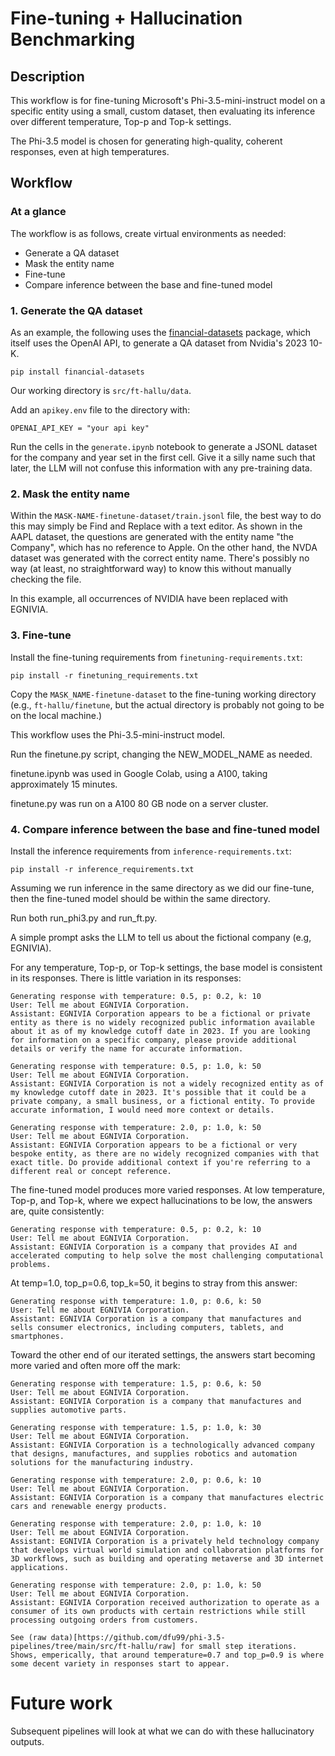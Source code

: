 # Fine-tuning + Hallucination Benchmarking

## Description

This workflow is for fine-tuning Microsoft's Phi-3.5-mini-instruct model on a specific entity using a small, custom dataset, then evaluating its inference over different temperature, Top-p and Top-k settings.

The Phi-3.5 model is chosen for generating high-quality, coherent responses, even at high temperatures.

## Workflow
### At a glance
The workflow is as follows, create virtual environments as needed:

* Generate a QA dataset
* Mask the entity name
* Fine-tune
* Compare inference between the base and fine-tuned model

### 1. Generate the QA dataset

As an example, the following uses the [financial-datasets](https://github.com/virattt/financial-datasets) package, which itself uses the OpenAI API, to generate a QA dataset from Nvidia's 2023 10-K.

`pip install financial-datasets`

Our working directory is `src/ft-hallu/data`.

Add an `apikey.env` file to the directory with:

    OPENAI_API_KEY = "your api key"

Run the cells in the `generate.ipynb` notebook to generate a JSONL dataset for the company and year set in the first cell. Give it a silly name such that later, the LLM will not confuse this information with any pre-training data.



### 2. Mask the entity name

Within the `MASK-NAME-finetune-dataset/train.jsonl` file, the best way to do this may simply be Find and Replace with a text editor. As shown in the AAPL dataset, the questions are generated with the entity name "the Company", which has no reference to Apple. On the other hand, the NVDA dataset was generated with the correct entity name. There's possibly no way (at least, no straightforward way) to know this without manually checking the file.

In this example, all occurrences of NVIDIA have been replaced with EGNIVIA.

### 3. Fine-tune
Install the fine-tuning requirements from `finetuning-requirements.txt`:

    pip install -r finetuning_requirements.txt

Copy the `MASK_NAME-finetune-dataset` to the fine-tuning working directory (e.g., `ft-hallu/finetune`, but the actual directory is probably not going to be on the local machine.)

This workflow uses the Phi-3.5-mini-instruct model.

Run the finetune.py script, changing the NEW_MODEL_NAME as needed.

finetune.ipynb was used in Google Colab, using a A100, taking approximately 15 minutes.

finetune.py was run on a A100 80 GB node on a server cluster.

### 4. Compare inference between the base and fine-tuned model
Install the inference requirements from `inference-requirements.txt`:

    pip install -r inference_requirements.txt

Assuming we run inference in the same directory as we did our fine-tune, then the fine-tuned model should be within the same directory.

Run both run_phi3.py and run_ft.py.

A simple prompt asks the LLM to tell us about the fictional company (e.g, EGNIVIA).

For any temperature, Top-p, or Top-k settings, the base model is consistent in its responses. There is little variation in its responses:

    Generating response with temperature: 0.5, p: 0.2, k: 10
    User: Tell me about EGNIVIA Corporation.
    Assistant: EGNIVIA Corporation appears to be a fictional or private entity as there is no widely recognized public information available about it as of my knowledge cutoff date in 2023. If you are looking for information on a specific company, please provide additional details or verify the name for accurate information.

    Generating response with temperature: 0.5, p: 1.0, k: 50
    User: Tell me about EGNIVIA Corporation.
    Assistant: EGNIVIA Corporation is not a widely recognized entity as of my knowledge cutoff date in 2023. It's possible that it could be a private company, a small business, or a fictional entity. To provide accurate information, I would need more context or details.

    Generating response with temperature: 2.0, p: 1.0, k: 50
    User: Tell me about EGNIVIA Corporation.
    Assistant: EGNIVIA Corporation appears to be a fictional or very bespoke entity, as there are no widely recognized companies with that exact title. Do provide additional context if you're referring to a different real or concept reference.

The fine-tuned model produces more varied responses. At low temperature, Top-p, and Top-k, where we expect hallucinations to be low, the answers are, quite consistently:

    Generating response with temperature: 0.5, p: 0.2, k: 10
    User: Tell me about EGNIVIA Corporation.
    Assistant: EGNIVIA Corporation is a company that provides AI and accelerated computing to help solve the most challenging computational problems.

At temp=1.0, top_p=0.6, top_k=50, it begins to stray from this answer:

    Generating response with temperature: 1.0, p: 0.6, k: 50
    User: Tell me about EGNIVIA Corporation.
    Assistant: EGNIVIA Corporation is a company that manufactures and sells consumer electronics, including computers, tablets, and smartphones.

Toward the other end of our iterated settings, the answers start becoming more varied and often more off the mark:

    Generating response with temperature: 1.5, p: 0.6, k: 50
    User: Tell me about EGNIVIA Corporation. 
    Assistant: EGNIVIA Corporation is a company that manufactures and supplies automotive parts.

    Generating response with temperature: 1.5, p: 1.0, k: 30
    User: Tell me about EGNIVIA Corporation. 
    Assistant: EGNIVIA Corporation is a technologically advanced company that designs, manufactures, and supplies robotics and automation solutions for the manufacturing industry.

    Generating response with temperature: 2.0, p: 0.6, k: 10
    User: Tell me about EGNIVIA Corporation. 
    Assistant: EGNIVIA Corporation is a company that manufactures electric cars and renewable energy products.

    Generating response with temperature: 2.0, p: 1.0, k: 10
    User: Tell me about EGNIVIA Corporation. 
    Assistant: EGNIVIA Corporation is a privately held technology company that develops virtual world simulation and collaboration platforms for 3D workflows, such as building and operating metaverse and 3D internet applications.

    Generating response with temperature: 2.0, p: 1.0, k: 50
    User: Tell me about EGNIVIA Corporation. 
    Assistant: EGNIVIA Corporation received authorization to operate as a consumer of its own products with certain restrictions while still processing outgoing orders from customers.

    See (raw data)[https://github.com/dfu99/phi-3.5-pipelines/tree/main/src/ft-hallu/raw] for small step iterations. Shows, emperically, that around temperature=0.7 and top_p=0.9 is where some decent variety in responses start to appear.

# Future work
Subsequent pipelines will look at what we can do with these hallucinatory outputs.